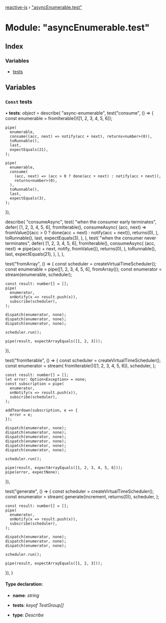 [reactive-js](../README.md) › ["asyncEnumerable.test"](_asyncenumerable_test_.md)

# Module: "asyncEnumerable.test"

## Index

### Variables

* [tests](_asyncenumerable_test_.md#const-tests)

## Variables

### `Const` tests

• **tests**: *object* = describe(
  "async-enumerable",
  test("consume", () => {
    const enumerable = fromIterable<number>()([1, 2, 3, 4, 5, 6]);

    pipe(
      enumerable,
      consume((acc, next) => notify(acc + next), returns<number>(0)),
      toRunnable(),
      last,
      expectEquals(21),
    );

    pipe(
      enumerable,
      consume(
        (acc, next) => (acc > 0 ? done(acc + next) : notify(acc + next)),
        returns<number>(0),
      ),
      toRunnable(),
      last,
      expectEquals(3),
    );
  }),

  describe(
    "consumeAsync",
    test(
      "when the consumer early terminates",
      defer(
        [1, 2, 3, 4, 5, 6],
        fromIterable(),
        consumeAsync(
          (acc, next) =>
            fromValue()(acc > 0 ? done(acc + next) : notify(acc + next)),
          returns<number>(0),
        ),
        toRunnable(),
        last,
        expectEquals(3),
      ),
    ),
    test(
      "when the consumer never terminates",
      defer(
        [1, 2, 3, 4, 5, 6],
        fromIterable(),
        consumeAsync(
          (acc, next) => pipe(acc + next, notify, fromValue()),
          returns<number>(0),
        ),
        toRunnable(),
        last,
        expectEquals(21),
      ),
    ),
  ),

  test("fromArray", () => {
    const scheduler = createVirtualTimeScheduler();
    const enumerable = pipe([1, 2, 3, 4, 5, 6], fromArray<number>());
    const enumerator = stream(enumerable, scheduler);

    const result: number[] = [];
    pipe(
      enumerator,
      onNotify(x => result.push(x)),
      subscribe(scheduler),
    );

    dispatch(enumerator, none);
    dispatch(enumerator, none);
    dispatch(enumerator, none);

    scheduler.run();

    pipe(result, expectArrayEquals([1, 2, 3]));
  }),

  test("fromIterable", () => {
    const scheduler = createVirtualTimeScheduler();
    const enumerator = stream(
      fromIterable<number>()([1, 2, 3, 4, 5, 6]),
      scheduler,
    );

    const result: number[] = [];
    let error: Option<Exception> = none;
    const subscription = pipe(
      enumerator,
      onNotify(x => result.push(x)),
      subscribe(scheduler),
    );

    addTeardown(subscription, e => {
      error = e;
    });

    dispatch(enumerator, none);
    dispatch(enumerator, none);
    dispatch(enumerator, none);
    dispatch(enumerator, none);
    dispatch(enumerator, none);
    dispatch(enumerator, none);

    scheduler.run();

    pipe(result, expectArrayEquals([1, 2, 3, 4, 5, 6]));
    pipe(error, expectNone);
  }),

  test("generate", () => {
    const scheduler = createVirtualTimeScheduler();
    const enumerator = stream(
      generate(increment, returns<number>(0)),
      scheduler,
    );

    const result: number[] = [];
    pipe(
      enumerator,
      onNotify(x => result.push(x)),
      subscribe(scheduler),
    );

    dispatch(enumerator, none);
    dispatch(enumerator, none);
    dispatch(enumerator, none);

    scheduler.run();

    pipe(result, expectArrayEquals([1, 2, 3]));
  }),
)

#### Type declaration:

* **name**: *string*

* **tests**: *keyof TestGroup[]*

* **type**: *Describe*
